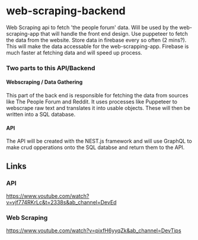 # web-scraping-backend
Web Scraping api to fetch 'the people forum' data. Will be used by the web-scraping-app that will handle the front end design. Use puppeteer to fetch the data from the website. Store data in firebase every so often (2 mins?). This will make the data accessable for the web-scrapping-app. Firebase is much faster at fetching data and will speed up process.

### Two parts to this API/Backend

#### Webscraping / Data Gathering
This part of the back end is responsible for fetching the data from sources like The People Forum and Reddit. It uses processes like Puppeteer to webscrape raw text and translates it into usable objects. These will then be written into a SQL database.

#### API
The API will be created with the NEST.js framework and will use GraphQL to make crud opperations onto the SQL databse and return them to the API.

## Links

### API

https://www.youtube.com/watch?v=vjf774RKrLc&t=2338s&ab_channel=DevEd

### Web Scraping

https://www.youtube.com/watch?v=pixfH6yyqZk&ab_channel=DevTips
